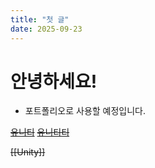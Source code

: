 ```yaml
---
title: "첫 글"
date: 2025-09-23
---
```

# 안녕하세요!
- 포트폴리오로 사용할 예정입니다.

~~[유니티](Unity.md)~~
~~[유니티티](정의/Unity)~~

~~[[Unity]]~~